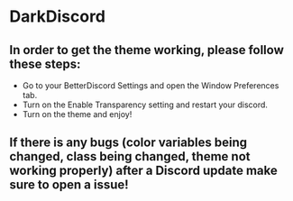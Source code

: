# DarkDiscord
## In order to get the theme working, please follow these steps:
- Go to your BetterDiscord Settings and open the Window Preferences tab.
- Turn on the Enable Transparency setting and restart your discord.
- Turn on the theme and enjoy!
## If there is any bugs (color variables being changed, class being changed, theme not working properly) after a Discord update make sure to open a issue!
